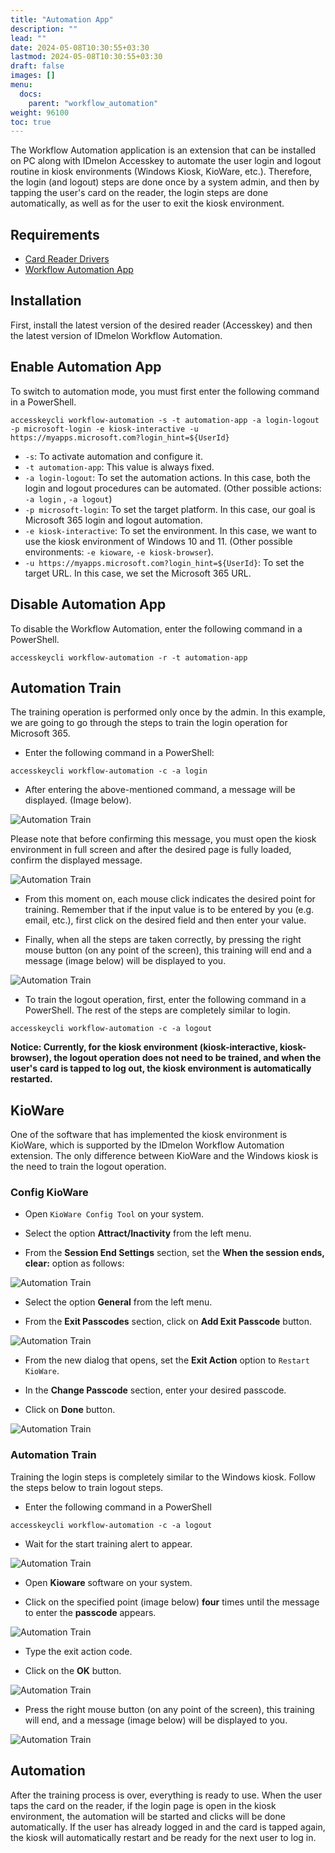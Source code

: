 ```yaml
---
title: "Automation App"
description: ""
lead: ""
date: 2024-05-08T10:30:55+03:30
lastmod: 2024-05-08T10:30:55+03:30
draft: false
images: []
menu:
  docs:
    parent: "workflow_automation"
weight: 96100
toc: true
---
```


The Workflow Automation application is an extension that can be installed on PC along with IDmelon Accesskey to automate the user login and logout routine in kiosk environments (Windows Kiosk, KioWare, etc.). Therefore, the login (and logout) steps are done once by a system admin, and then by tapping the user's card on the reader, the login steps are done automatically, as well as for the user to exit the kiosk environment.

## Requirements

- [Card Reader Drivers](https://idmelon.com/docs/downloads)
- [Workflow Automation App](https://idmelon.com/docs/downloads)

## Installation

First, install the latest version of the desired reader (Accesskey) and then the latest version of IDmelon Workflow Automation.

## Enable Automation App

To switch to automation mode, you must first enter the following command in a PowerShell.

```shell
accesskeycli workflow-automation -s -t automation-app -a login-logout -p microsoft-login -e kiosk-interactive -u https://myapps.microsoft.com?login_hint=${UserId}
```

- `-s`: To activate automation and configure it.
- `-t automation-app`: This value is always fixed.
- `-a login-logout`: To set the automation actions. In this case, both the login and logout procedures can be automated. (Other possible actions: `-a login` , `-a logout`)
- `-p microsoft-login`: To set the target platform. In this case, our goal is Microsoft 365 login and logout automation.
- `-e kiosk-interactive`: To set the environment. In this case, we want to use the kiosk environment of Windows 10 and 11. (Other possible environments: `-e kioware`, `-e kiosk-browser`).
- `-u https://myapps.microsoft.com?login_hint=${UserId}`: To set the target URL. In this case, we set the Microsoft 365 URL.

## Disable Automation App

To disable the Workflow Automation, enter the following command in a PowerShell.

```shell
accesskeycli workflow-automation -r -t automation-app
```

## Automation Train

The training operation is performed only once by the admin.
In this example, we are going to go through the steps to train the login operation for Microsoft 365.

- Enter the following command in a PowerShell:

```shell
accesskeycli workflow-automation -c -a login
```

- After entering the above-mentioned command, a message will be displayed. (Image below).

![Automation Train](/images/vendor/workflow_automation/automation_app/train_start.png)

Please note that before confirming this message, you must open the kiosk environment in full screen and after the desired page is fully loaded, confirm the displayed message.

![Automation Train](/images/vendor/workflow_automation/automation_app/kiosk_env.png)

- From this moment on, each mouse click indicates the desired point for training.
Remember that if the input value is to be entered by you (e.g. email, etc.), first click on the desired field and then enter your value.

- Finally, when all the steps are taken correctly, by pressing the right mouse button (on any point of the screen), this training will end and a message (image below) will be displayed to you.

![Automation Train](/images/vendor/workflow_automation/automation_app/train_finish.png)

- To train the logout operation, first, enter the following command in a PowerShell. The rest of the steps are completely similar to login.

```shell
accesskeycli workflow-automation -c -a logout
```

**Notice: Currently, for the kiosk environment (kiosk-interactive, kiosk-browser), the logout operation does not need to be trained, and when the user's card is tapped to log out, the kiosk environment is automatically restarted.**

## KioWare

One of the software that has implemented the kiosk environment is KioWare, which is supported by the IDmelon Workflow Automation extension.
The only difference between KioWare and the Windows kiosk is the need to train the logout operation.

### Config KioWare

- Open `KioWare Config Tool` on your system.

- Select the option **Attract/Inactivity** from the left menu.

- From the **Session End Settings** section, set the **When the session ends, clear:** option as follows:

![Automation Train](/images/vendor/workflow_automation/automation_app/kioware_menu1.png)

- Select the option **General** from the left menu.

- From the **Exit Passcodes** section, click on **Add Exit Passcode** button.

![Automation Train](/images/vendor/workflow_automation/automation_app/kioware_menu2.png)

- From the new dialog that opens, set the **Exit Action** option to `Restart KioWare`.

- In the **Change Passcode** section, enter your desired passcode.

- Click on **Done** button.

![Automation Train](/images/vendor/workflow_automation/automation_app/kioware_menu3.png)

### Automation Train

Training the login steps is completely similar to the Windows kiosk. Follow the steps below to train logout steps.

- Enter the following command in a PowerShell

```shell
accesskeycli workflow-automation -c -a logout
```

- Wait for the start training alert to appear.

![Automation Train](/images/vendor/workflow_automation/automation_app/train_start2.png)

- Open **Kioware** software on your system.

- Click on the specified point (image below) **four** times until the message to enter the **passcode** appears.

![Automation Train](/images/vendor/workflow_automation/automation_app/kioware_env.png)

- Type the exit action code.

- Click on the **OK** button.

![Automation Train](/images/vendor/workflow_automation/automation_app/kioware_passcode.png)

- Press the right mouse button (on any point of the screen), this training will end, and a message (image below) will be displayed to you.

![Automation Train](/images/vendor/workflow_automation/automation_app/train_finish.png)

## Automation

After the training process is over, everything is ready to use.
When the user taps the card on the reader, if the login page is open in the kiosk environment, the automation will be started and clicks will be done automatically.
If the user has already logged in and the card is tapped again, the kiosk will automatically restart and be ready for the next user to log in.
